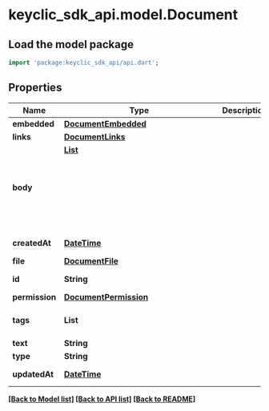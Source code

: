# keyclic_sdk_api.model.Document

## Load the model package
```dart
import 'package:keyclic_sdk_api/api.dart';
```

## Properties
Name | Type | Description | Notes
------------ | ------------- | ------------- | -------------
**embedded** | [**DocumentEmbedded**](DocumentEmbedded.md) |  | [optional] 
**links** | [**DocumentLinks**](DocumentLinks.md) |  | [optional] 
**body** | [**List<Object>**](Object.md) |  | [optional] [default to const []]
**createdAt** | [**DateTime**](DateTime.md) |  | [optional] [readonly] 
**file** | [**DocumentFile**](DocumentFile.md) |  | [optional] 
**id** | **String** |  | [optional] [readonly] 
**permission** | [**DocumentPermission**](DocumentPermission.md) |  | [optional] 
**tags** | **List<String>** |  | [optional] [default to const []]
**text** | **String** |  | [optional] 
**type** | **String** |  | [optional] 
**updatedAt** | [**DateTime**](DateTime.md) |  | [optional] [readonly] 

[[Back to Model list]](../README.md#documentation-for-models) [[Back to API list]](../README.md#documentation-for-api-endpoints) [[Back to README]](../README.md)


